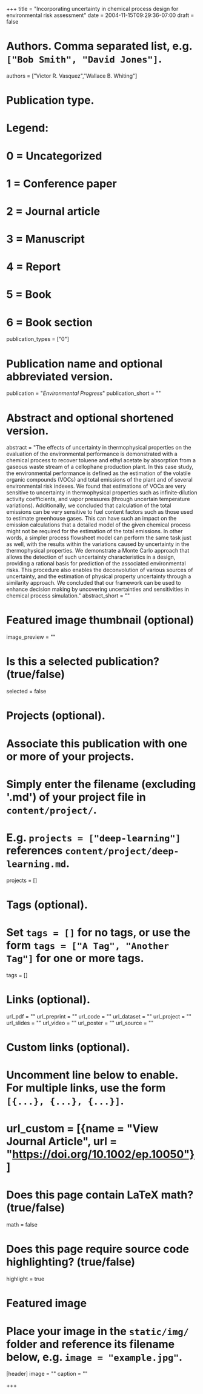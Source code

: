 +++
title = "Incorporating uncertainty in chemical process design for environmental risk assessment"
date = 2004-11-15T09:29:36-07:00
draft = false

# Authors. Comma separated list, e.g. `["Bob Smith", "David Jones"]`.
authors = ["Victor R. Vasquez","Wallace B. Whiting"]

# Publication type.
# Legend:
# 0 = Uncategorized
# 1 = Conference paper
# 2 = Journal article
# 3 = Manuscript
# 4 = Report
# 5 = Book
# 6 = Book section
publication_types = ["0"]

# Publication name and optional abbreviated version.
publication = "*Environmental Progress*"
publication_short = ""

# Abstract and optional shortened version.
abstract = "The effects of uncertainty in thermophysical properties on the evaluation of the environmental performance is demonstrated with a chemical process to recover toluene and ethyl acetate by absorption from a gaseous waste stream of a cellophane production plant. In this case study, the environmental performance is defined as the estimation of the volatile organic compounds (VOCs) and total emissions of the plant and of several environmental risk indexes. We found that estimations of VOCs are very sensitive to uncertainty in thermophysical properties such as infinite‐dilution activity coefficients, and vapor pressures (through uncertain temperature variations). Additionally, we concluded that calculation of the total emissions can be very sensitive to fuel content factors such as those used to estimate greenhouse gases. This can have such an impact on the emission calculations that a detailed model of the given chemical process might not be required for the estimation of the total emissions. In other words, a simpler process flowsheet model can perform the same task just as well, with the results within the variations caused by uncertainty in the thermophysical properties. We demonstrate a Monte Carlo approach that allows the detection of such uncertainty characteristics in a design, providing a rational basis for prediction of the associated environmental risks. This procedure also enables the deconvolution of various sources of uncertainty, and the estimation of physical property uncertainty through a similarity approach. We concluded that our framework can be used to enhance decision making by uncovering uncertainties and sensitivities in chemical process simulation."
abstract_short = ""

# Featured image thumbnail (optional)
image_preview = ""

# Is this a selected publication? (true/false)
selected = false

# Projects (optional).
#   Associate this publication with one or more of your projects.
#   Simply enter the filename (excluding '.md') of your project file in `content/project/`.
#   E.g. `projects = ["deep-learning"]` references `content/project/deep-learning.md`.
projects = []

# Tags (optional).
#   Set `tags = []` for no tags, or use the form `tags = ["A Tag", "Another Tag"]` for one or more tags.
tags = []

# Links (optional).
url_pdf = ""
url_preprint = ""
url_code = ""
url_dataset = ""
url_project = ""
url_slides = ""
url_video = ""
url_poster = ""
url_source = ""

# Custom links (optional).
#   Uncomment line below to enable. For multiple links, use the form `[{...}, {...}, {...}]`.
# url_custom = [{name = "View Journal Article", url = "https://doi.org/10.1002/ep.10050"}]

# Does this page contain LaTeX math? (true/false)
math = false

# Does this page require source code highlighting? (true/false)
highlight = true

# Featured image
# Place your image in the `static/img/` folder and reference its filename below, e.g. `image = "example.jpg"`.
[header]
image = ""
caption = ""

+++
